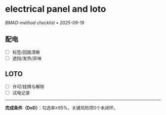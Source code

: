 # electrical panel and loto

_BMAD-method checklist • 2025-09-19_

## 配电

- [ ] 标签/回路清晰
- [ ] 遮挡/发热/异味

## LOTO

- [ ] 许可/挂牌与解除
- [ ] 试电记录

---

**完成条件（DoD）**：勾选率≥95%，关键风险项0个未闭环。
